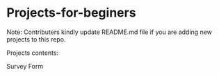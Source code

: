 # Projects-for-beginers

Note: Contributers kindly update README.md file if you are adding new projects to this repo.

Projects contents:

Survey Form
